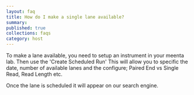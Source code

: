 ```yaml
---
layout: faq
title: How do I make a single lane available?
summary:
published: true
collections: faqs
category: host
---
```


To make a lane available, you need to setup an instrument in your meenta lab. Then use the 'Create Scheduled Run' This will allow you to specific the date, number of available lanes and the configure; Paired End vs Single Read, Read Length etc.

Once the lane is scheduled it will appear on our search engine.
